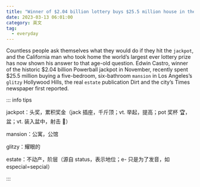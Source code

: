 ```yaml
---
title: "Winner of $2.04 billion lottery buys $25.5 million house in the Hollywood Hills"
date: 2023-03-13 06:01:00
category: 英文
tag:
  - everyday
---
```


Countless people ask themselves what they would do if they hit the `jackpot`, and the California man who took home the world’s largest ever lottery prize has now shown his answer to that age-old question. Edwin Castro, winner of the historic $2.04 billion Powerball jackpot in November, recently spent $25.5 million buying a five-bedroom, six-bathroom `mansion` in Los Angeles’s `glitzy` Hollywood Hills, the real `estate` publication Dirt and the city’s Times newspaper first reported.

::: info tips

jackpot：头奖，累积奖金（jack 插座，千斤顶；vt. 举起，提高；pot 奖杯 🏆，盆；vt. 装入盆中，射击 🔫）

mansion：公寓，公馆

glitzy：耀眼的

estate：不动产，阶层（源自 status，表示地位；e- 只是为了发音，如 especial=sepcial）

:::
